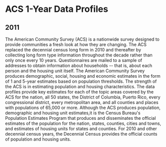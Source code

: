 # ACS 1-Year Data Profiles

## 2011

<p>The American Community Survey (ACS) is a nationwide survey designed to provide
communities a fresh look at how they are changing. The ACS replaced the
decennial census long form in 2010 and thereafter by collecting long form type
information throughout the decade rather than only once every 10 years.
Questionnaires are mailed to a sample of addresses to obtain information about
households -- that is, about each person and the housing unit itself. The
American Community Survey produces demographic, social, housing and economic
estimates in the form of 1 and 5-year estimates based on population thresholds.
The strength of the ACS is in estimating population and housing characteristics.
The data profiles provide key estimates for each of the topic areas covered by
the ACS for the nation, all 50 states, the District of Columbia, Puerto Rico,
every congressional district, every metropolitan area, and all counties and
places with populations of 65,000 or more. Although the ACS produces population,
demographic and housing unit estimates,it is the Census Bureau's Population
Estimates Program that produces and disseminates the official estimates of the
population for the nation, states, counties, cities and towns, and estimates of
housing units for states and counties. For 2010 and other decennial census
years, the Decennial Census provides the official counts of population and
housing units.</p>

